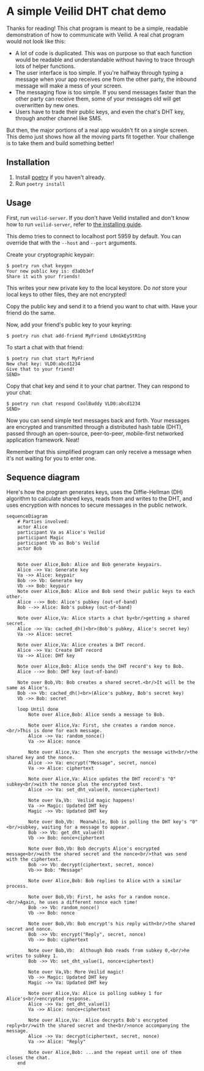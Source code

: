 # A simple Veilid DHT chat demo

Thanks for reading! This chat program is meant to be a simple, readable demonstration of how to communicate with Veilid. A real chat program would not look like this:

- A lot of code is duplicated. This was on purpose so that each function would be readable and understandable without having to trace through lots of helper functions.
- The user interface is too simple. If you're halfway through typing a message when your app receives one from the other party, the inbound message will make a mess of your screen.
- The messaging flow is too simple. If you send messages faster than the other party can receive them, some of your messages old will get overwritten by new ones.
- Users have to trade their public keys, and even the chat's DHT key, through another channel like SMS.

But then, the major portions of a real app wouldn't fit on a single screen. This demo just shows how all the moving parts fit together. Your challenge is to take them and build something better!

## Installation

1. Install [poetry](https://python-poetry.org) if you haven't already.
2. Run `poetry install`

## Usage

First, run `veilid-server`. If you don't have Veilid installed and don't know how to run `veilid-server`, refer to [the installing guide](https://gitlab.com/veilid/veilid/-/blob/main/INSTALL.md).

This demo tries to connect to localhost port 5959 by default. You can override that with the `--host` and `--port` arguments.

Create your cryptographic keypair:

```console
$ poetry run chat keygen
Your new public key is: d3aDb3ef
Share it with your friends!
```

This writes your new private key to the local keystore. Do _not_ store your local keys to other files, they are not encrypted!

Copy the public key and send it to a friend you want to chat with. Have your friend do the same.

Now, add your friend's public key to your keyring:

```console
$ poetry run chat add-friend MyFriend L0nGkEyStR1ng
```

To start a chat with that friend:

```console
$ poetry run chat start MyFriend
New chat key: VLD0:abcd1234
Give that to your friend!
SEND>
```

Copy that chat key and send it to your chat partner. They can respond to your chat:

```console
$ poetry run chat respond CoolBuddy VLD0:abcd1234
SEND>
```

Now you can send simple text messages back and forth. Your messages are encrypted and transmitted through a distributed hash table (DHT), passed through an open-source, peer-to-peer, mobile-first networked application framework. Neat!

Remember that this simplified program can only receive a message when it's not waiting for you to enter one.

## Sequence diagram

Here's how the program generates keys, uses the Diffie-Hellman (DH) algorithm to calculate shared keys, reads from and writes to the DHT, and uses encryption with nonces to secure messages in the public network.

<!--use:mermaid-->

```mermaid
sequenceDiagram
    # Parties involved:
    actor Alice
    participant Va as Alice's Veilid
    participant Magic
    participant Vb as Bob's Veilid
    actor Bob


    Note over Alice,Bob: Alice and Bob generate keypairs.
    Alice ->> Va: Generate key
    Va ->> Alice: keypair
    Bob ->> Vb: Generate key
    Vb ->> Bob: keypair
    Note over Alice,Bob: Alice and Bob send their public keys to each other.
    Alice -->> Bob: Alice's pubkey (out-of-band)
    Bob -->> Alice: Bob's pubkey (out-of-band)

    Note over Alice,Va: Alice starts a chat by<br/>getting a shared secret.
    Alice ->> Va: cached_dh()<br>(Bob's pubkey, Alice's secret key)
    Va ->> Alice: secret

    Note over Alice,Va: Alice creates a DHT record.
    Alice ->> Va: Create DHT record
    Va ->> Alice: DHT key

    Note over Alice,Bob: Alice sends the DHT record's key to Bob.
    Alice -->> Bob: DHT key (out-of-band)

    Note over Bob,Vb: Bob creates a shared secret.<br/>It will be the same as Alice's.
    Bob ->> Vb: cached_dh()<br>(Alice's pubkey, Bob's secret key)
    Vb ->> Bob: secret

    loop Until done
        Note over Alice,Bob: Alice sends a message to Bob.

        Note over Alice,Va: First, she creates a random nonce.<br/>This is done for each message.
        Alice ->> Va: random_nonce()
        Va ->> Alice: nonce

        Note over Alice,Va: Then she encrypts the message with<br/>the shared key and the nonce.
        Alice ->> Va: encrypt("Message", secret, nonce)
        Va ->> Alice: ciphertext

        Note over Alice,Va: Alice updates the DHT record's "0" subkey<br/>with the nonce plus the encrypted text.
        Alice ->> Va: set_dht_value(0, nonce+ciphertext)

        Note over Va,Vb:  Veilid magic happens!
        Va ->> Magic: Updated DHT key
        Magic ->> Vb: Updated DHT key

        Note over Bob,Vb:  Meanwhile, Bob is polling the DHT key's "0"<br/>subkey, waiting for a message to appear.
        Bob ->> Vb: get_dht_value(0)
        Vb ->> Bob: nonce+ciphertext

        Note over Bob,Vb: Bob decrypts Alice's encrypted message<br/>with the shared secret and the nonce<br/>that was send with the ciphertext.
        Bob ->> Vb: decrypt(ciphertext, secret, nonce)
        Vb->> Bob: "Message"

        Note over Alice,Bob: Bob replies to Alice with a similar process.

        Note over Bob,Vb: First, he asks for a random nonce.<br/>Again, he uses a different nonce each time!
        Bob ->> Vb: random_nonce()
        Vb ->> Bob: nonce

        Note over Bob,Vb: Bob encrypt's his reply with<br/>the shared secret and nonce.
        Bob ->> Vb: encrypt("Reply", secret, nonce)
        Vb ->> Bob: ciphertext

        Note over Bob,Vb:  Although Bob reads from subkey 0,<br/>he writes to subkey 1.
        Bob ->> Vb: set_dht_value(1, nonce+ciphertext)

        Note over Va,Vb: More Veilid magic!
        Vb ->> Magic: Updated DHT key
        Magic ->> Va: Updated DHT key

        Note over Alice,Va: Alice is polling subkey 1 for Alice's<br/>encrypted response.
        Alice ->> Va: get_dht_value(1)
        Va ->> Alice: nonce+ciphertext

        Note over Alice,Va:  Alice decrypts Bob's encrypted reply<br/>with the shared secret and the<br/>nonce accompanying the message.
        Alice ->> Va: decrypt(ciphertext, secret, nonce)
        Va ->> Alice: "Reply"

        Note over Alice,Bob: ...and the repeat until one of them closes the chat.
    end
```
